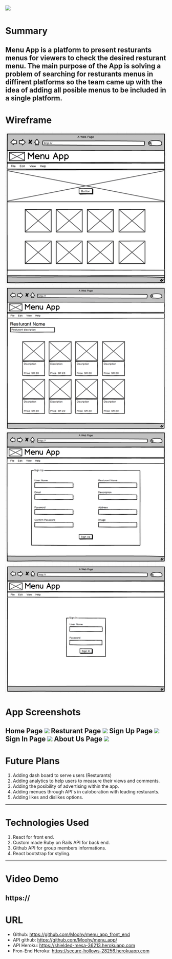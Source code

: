 # ![](https://ga-dash.s3.amazonaws.com/production/assets/logo-9f88ae6c9c3871690e33280fcf557f33.png)

# Summary
Menu App is a platform to present resturants menus for viewers to check the desired resturant menu. The main purpose of the App is solving a problem of searching for resturants menus in diffirent platforms so the team came up with the idea of adding all posible menus to be included in a single platform.
---
# Wireframe
![](/img/HomePage.png)
![](/img/ResturantPage.png)
![](/img/SignUpPage.png)
![](/img/SignInPage.png)
# App Screenshots
Home Page
![](/img/xxx.png)
Resturant Page
![](/img/xxx.png)
Sign Up Page
![](/img/xxx.png)
Sign In Page
![](/img/xxx.png)
About Us Page
![](/img/xxx.png)
---
# Future Plans
1. Adding dash board to serve users (Resturants) 
2. Adding analytics to help users to measure their views and comments. 
3. Adding the posibility of advertising within the app.
4. Adding menues through API's in caloboration with leading resturants.
5. Adding likes and dislikes options.
---
# Technologies Used
1. React for front end. 
2. Custom made Ruby on Rails API for back end.
3. Github API for group members informations. 
4. React bootstrap for styling.
---
# Video Demo
https://
---
# URL
 - Github: https://github.com/Moohy/menu_app_front_end
 - API github: https://github.com/Moohy/menu_app/
 - API Heroku: https://shielded-mesa-36213.herokuapp.com
 - Fron-End Heroku: https://secure-hollows-28256.herokuapp.com
